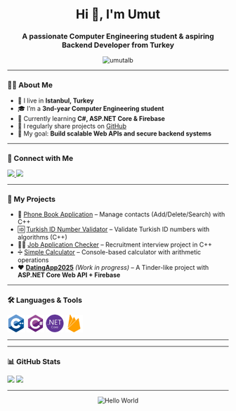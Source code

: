 <h1 align="center">Hi 👋, I'm Umut</h1>
<h3 align="center">A passionate Computer Engineering student & aspiring Backend Developer from Turkey</h3>

<p align="center">
  <img src="https://komarev.com/ghpvc/?username=umutalb&label=Profile%20views&color=0e75b6&style=flat" alt="umutalb" />
</p>

---

### 👨‍💻 About Me  
- 🌉 I live in **Istanbul, Turkey**  
- 🎓 I’m a **3nd-year Computer Engineering student**  
- 🌱 Currently learning **C#, ASP.NET Core & Firebase**  
- 📝 I regularly share projects on [GitHub](https://github.com/Umutalb)  
- 🎯 My goal: **Build scalable Web APIs and secure backend systems**  

---

### 🔗 Connect with Me  
<p align="left">
  <a href="https://www.linkedin.com/in/umut-albayrak24/" target="blank">
    <img src="https://img.shields.io/badge/LinkedIn-0A66C2?style=for-the-badge&logo=linkedin&logoColor=white" />
  </a>
  <a href="https://github.com/Umutalb" target="blank">
    <img src="https://img.shields.io/badge/GitHub-181717?style=for-the-badge&logo=github&logoColor=white" />
  </a>
</p>

---

### 🚀 My Projects  
- 📒 [Phone Book Application](https://github.com/Umutalb/PhoneBook) – Manage contacts (Add/Delete/Search) with C++  
- 🆔 [Turkish ID Number Validator](https://github.com/Umutalb/TurkishIdNumberValidator) – Validate Turkish ID numbers with algorithms (C++)  
- 🧑‍💼 [Job Application Checker](https://github.com/Umutalb/JobApplicationChecker) – Recruitment interview project in C++  
- ➗ [Simple Calculator](https://github.com/Umutalb/SimpleCalculator) – Console-based calculator with arithmetic operations  
- ❤️ **[DatingApp2025](https://github.com/Umutalb/DatingApp2025)** *(Work in progress)* – A Tinder-like project with **ASP.NET Core Web API + Firebase**  

---

### 🛠️ Languages & Tools  
<p align="left">
  <img src="https://raw.githubusercontent.com/devicons/devicon/master/icons/cplusplus/cplusplus-original.svg" width="40" height="40" alt="C++"/>
  <img src="https://raw.githubusercontent.com/devicons/devicon/master/icons/csharp/csharp-original.svg" width="40" height="40" alt="C#"/>
  <img src="https://raw.githubusercontent.com/devicons/devicon/master/icons/dotnetcore/dotnetcore-original.svg" width="40" height="40" alt=".NET Core"/>
  <img src="https://raw.githubusercontent.com/devicons/devicon/master/icons/firebase/firebase-plain.svg" width="40" height="40" alt="Firebase"/>
</p>

---

---

### 📊 GitHub Stats  
<p align="left">
  <img src="https://github-readme-stats.vercel.app/api?username=Umutalb&theme=material-palenight&hide_border=false&count_private=true&show_icons=true" height="180"/>
  <img src="https://github-readme-stats.vercel.app/api/top-langs/?username=Umutalb&theme=material-palenight&hide_border=false&layout=compact" height="180"/>
</p>

---

<p align="center">
  <img src="https://media.giphy.com/media/h408T6Y5GfmXBKW62l/giphy.gif" width="300" alt="Hello World" />
</p>

